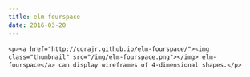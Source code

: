 ```yaml
---
title: elm-fourspace
date: 2016-03-20
---
```


    <p><a href="http://corajr.github.io/elm-fourspace/"><img class="thumbnail" src="/img/elm-fourspace.png"></img> elm-fourspace</a> can display wireframes of 4-dimensional shapes.</p>

  